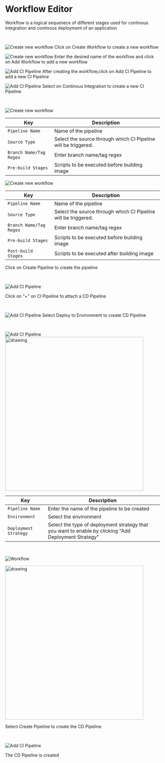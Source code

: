 # Workflow Editor
Workflow is a logical sequenece of different stages used for continous integration and continous deployment of an application
<br />

<br />

![Create new workflow](/workflow-editor.PNG "Create new workflow")
Click on Create Workflow to create a new workflow
<br />

![Create new workflow](/workflow-editor1.PNG "Create new workflow")
Enter the desired name of the workflow and click on Add Workflow to add a new workflow
<br />

![Add CI Pipeline](/workflow-editor2.PNG "Add CI Pipeline")
After creating the workflow,click on Add CI Pipeline to add a new CI Pipeline
<br />

![Add CI Pipeline](/workflow-editor3.PNG "Add CI Pipeline")
Select on Continous Integration to create a new CI Pipeline

<br />




![Create new workflow](/ci11.jpg)

Key | Description
-----|-----
`Pipeline Name` | Name of the pipeline
`Source Type` | Select the source through which CI Pipeline will be triggered.
`Branch Name/Tag Regex` | Enter branch name/tag regex
`Pre-build Stages` | Scripts to be executed before building image

![Create new workflow](/ci12.jpg)



Key | Description
-----|-----
`Pipeline Name` | Name of the pipeline
`Source Type` | Select the source through which CI Pipeline will be triggered.
`Branch Name/Tag Regex` | Enter branch name/tag regex
`Pre-build Stages` | Scripts to be executed before building image
`Post-build Stages` |  Scripts to be executed after building image

Click on Create Pipeline to create the  pipeline

<br />

![Add CI Pipeline](/workflow-editor5.PNG "Add CI Pipeline")

Click on "+" on CI Pipeline to attach a CD Pipeline

<br />

![Add CI Pipeline](/workflow-editor6.PNG "Add CI Pipeline")
Select Deploy to Environment to create CD Pipeline

<br />

![Add CI Pipeline](/workflow-editor7-resize.PNG "Add CI Pipeline")
<img src="/workflow-editor7.PNG" alt="drawing" width="450" height="500"/>

Key | Description
----|----
`Pipeline Name` | Enter the name of the pipeline to be created
`Environment` | Select the environment
`Deployment Strategy` | Select the type of deployment strategy that  you want to enable by clicking "Add Deployment Strategy"

<br />

![Workflow](/workflow-editor8-resize.PNG)

<img src="/workflow-editor8.PNG" alt="drawing" width="450" height="500"/>

Select Create Pipeline to create the CD Pipeline

<br />

![Add CI Pipeline](/workflow-editor9.PNG "Add CI Pipeline")

The CD Pipeline is created

<br />





